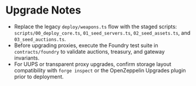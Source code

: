 # Upgrade Notes

- Replace the legacy `deploy/weapons.ts` flow with the staged scripts: `scripts/00_deploy_core.ts`, `01_seed_servers.ts`, `02_seed_assets.ts`, and `03_seed_auctions.ts`.
- Before upgrading proxies, execute the Foundry test suite in `contracts/foundry` to validate auctions, treasury, and gateway invariants.
- For UUPS or transparent proxy upgrades, confirm storage layout compatibility with `forge inspect` or the OpenZeppelin Upgrades plugin prior to deployment.
